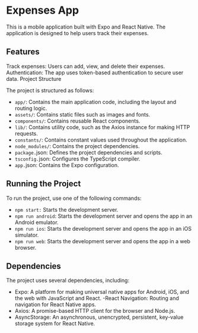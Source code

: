 # Expenses App
This is a mobile application built with Expo and React Native. The application is designed to help users track their expenses.

## Features
Track expenses: Users can add, view, and delete their expenses.
Authentication: The app uses token-based authentication to secure user data.
Project Structure

The project is structured as follows:

- `app/`: Contains the main application code, including the layout and routing logic.
- `assets/`: Contains static files such as images and fonts.
- `components/`: Contains reusable React components.
- `lib/`: Contains utility code, such as the Axios instance for making HTTP requests.
- `constants/`: Contains constant values used throughout the application.
- `node_modules/`: Contains the project dependencies.
- `package.`json: Defines the project dependencies and scripts.
- `tsconfig.`json: Configures the TypeScript compiler.
- `app.`json: Contains the Expo configuration.

## Running the Project
To run the project, use one of the following commands:

- `npm start:` Starts the development server.
- `npm run android`: Starts the development server and opens the app in an Android emulator.
- `npm run ios`: Starts the development server and opens the app in an iOS simulator.
- `npm run web`: Starts the development server and opens the app in a web browser.

## Dependencies
The project uses several dependencies, including:

- Expo: A platform for making universal native apps for Android, iOS, and the web with JavaScript and React.
-React Navigation: Routing and navigation for React Native apps.
- Axios: A promise-based HTTP client for the browser and Node.js.
- AsyncStorage: An asynchronous, unencrypted, persistent, key-value storage system for React Native.